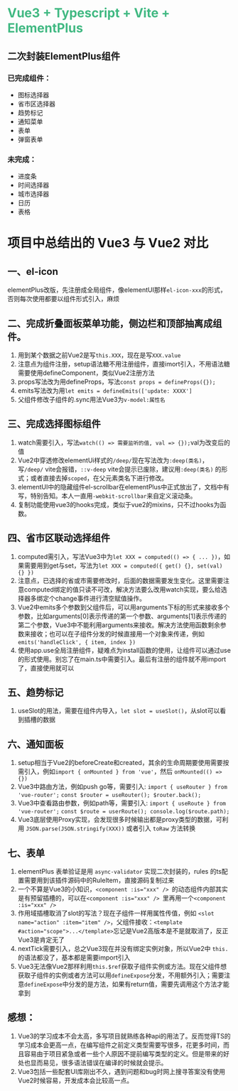 # <font color="#42b983">Vue3 + Typescript + Vite + ElementPlus</font>

## 二次封装ElementPlus组件

### 已完成组件：
- 图标选择器
- 省市区选择器
- 趋势标记
- 通知菜单
- 表单
- 弹窗表单

### 未完成：
- 进度条
- 时间选择器
- 城市选择器
- 日历
- 表格


# 项目中总结出的 Vue3 与 Vue2 对比

## 一、el-icon
elementPlus改版，先注册成全局组件，像elementUI那样`el-icon-xxx`的形式，否则每次使用都要以组件形式引入，麻烦

## 二、完成折叠面板菜单功能，侧边栏和顶部抽离成组件。
1. 用到某个数据之前Vue2是写`this.XXX`，现在是写`XXX.value`
2. 注意点为组件注册，setup语法糖不用注册组件，直接imort引入，不用语法糖需要使用defineComponent，类似Vue2注册方法
3. props写法改为用defineProps，写法`const props = defineProps({});`
4. emits写法改为用`let emits = defineEmits(['update: XXXX']`
5. 父组件修改子组件的.sync用法Vue3为`v-model:属性名`

## 三、完成选择图标组件
1. watch需要引入，写法`watch(() => 需要监听的值, val => {});`val为改变后的值
2. Vue2中穿透修改elementUi样式的`/deep/`现在写法改为`:deep(类名)`，写`/deep/` vite会报错，`::v-deep` vite会提示已废除，建议用`:deep(类名)` 的形式；或者直接去掉`scoped`，在父元素类名下进行修改。
3. elementUI中的隐藏组件el-scrollbar在elementPlus中正式放出了，文档中有写，特别告知。本人一直用`-webkit-scrollbar`来自定义滚动条。
4. 复制功能使用vue3的hooks完成，类似于vue2的mixins，只不过hooks为函数。

## 四、省市区联动选择组件
1. computed需引入，写法Vue3中为`let XXX = computed(() => { ... })`，如果需要用到get与set，写法为`let XXX = computed({ get() {}, set(val) {} })`
2. 注意点，已选择的省或市需要修改时，后面的数据需要发生变化。这里需要注意computed绑定的值只读不可改，解决方法要么改用watch实现，要么给选择器多绑定个change事件进行清空赋值操作。
3. Vue2中emits多个参数到父组件后，可以用arguments下标的形式来接收多个参数，比如arguments[0]表示传递的第一个参数、arguments[1]表示传递的第二个参数，Vue3中不能利用arguments来接收。解决方法使用函数剩余参数来接收；也可以在子组件分发的时候直接用一个对象来传递，例如`emits('handleClick', { item, index })`
4. 使用app.use全局注册组件，疑难点为install函数的使用，让组件可以通过use的形式使用。别忘了在main.ts中需要引入。最后有注册的组件就不用import了，直接使用就可以

## 五、趋势标记
1. useSlot的用法，需要在组件内导入，`let slot = useSlot()`，从slot可以看到插槽的数据

## 六、通知面板
1. setup相当于Vue2的beforeCreate和created，其余的生命周期要使用需要按需引入，例如`import { onMounted } from 'vue'`，然后 `onMounted(() => {})`
2. Vue3中路由方法，例如push go等，需要引入: `import { useRouter } from 'vue-router';` `const $router = useRouter(); $router.back(); `
3. Vue3中查看路由参数，例如path等，需要引入: `import { useRoute } from 'vue-router';` `const $route = userRoute(); console.log($route.path);`
4. Vue3底层使用Proxy实现，会发现很多时候输出都是proxy类型的数据，可利用 `JSON.parse(JSON.stringify(XXX))` 或者引入 `toRaw` 方法转换

## 七、表单
1. elementPlus 表单验证是用 `async-validator` 实现二次封装的，rules 的ts配置需要用到该插件源码中的RuleItem，直接源码复制过来
2. 一个不算是Vue3的小知识，`<component :is="xxx" /> `的动态组件内部其实是有预留插槽的，可以在`<component :is="xxx" /> `里再用一个`<component :is="xxx" /> `
3. 作用域插槽取消了slot的写法？现在子组件一样用属性传值，例如 `<slot name="action" :item="item" />`，父组件接收：`<template #action="scope">...</template>`忘记是Vue2高版本是不是就取消了，反正Vue3是肯定无了
4. nextTick需要引入，总之Vue3现在并没有绑定实例对象，所以Vue2中 `this.`的语法都没了，基本都是需要import引入
5. Vue3无法像Vue2那样利用`this.$ref`获取子组件实例或方法。现在父组件想获取子组件的实例或者方法可以用`defineExpose`分发，不用额外引入；需要注意`defineExpose`中分发的是方法，如果有return值，需要先调用这个方法才能拿到

## 感想：
1. Vue3的学习成本不会太高，多写项目就熟练各种api的用法了。反而觉得TS的学习成本会更高一点，在编写组件之前定义类型需要写很多，花更多时间，而且容易由于项目紧急或者一些个人原因不提前编写类型的定义。但是带来的好处也显而易见，很多语法错误在编译的时候就会提示。
2. Vue3包括一些配套UI库刚出不久，遇到问题和bug时网上搜寻答案没有使用Vue2时候容易，开发成本会比较高一点。
